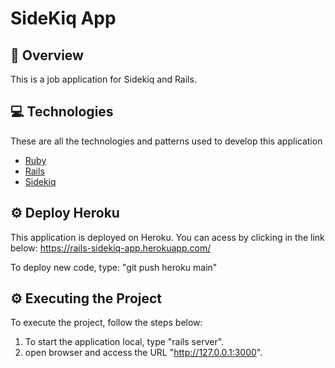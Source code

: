 <h1>
  SideKiq App
</h1>

## 📌 Overview
This is a job application for Sidekiq and Rails.

## 💻 Technologies
These are all the technologies and patterns used to develop this application
- [Ruby](https://www.ruby-lang.org/)
- [Rails](https://rubyonrails.org/)
- [Sidekiq](https://github.com/mperham/sidekiq)

## ⚙️ Deploy Heroku
This application is deployed on Heroku. You can acess by clicking in the link below:
https://rails-sidekiq-app.herokuapp.com/

To deploy new code, type: "git push heroku main"

## ⚙️ Executing the Project
To execute the project, follow the steps below:

1. To start the application local, type "rails server".
2. open browser and access the URL "http://127.0.0.1:3000".
